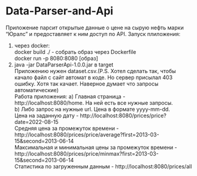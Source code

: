 # Data-Parser-and-Api
Приложение парсит открытые данные о цене на сырую нефть марки “Юралс” и предоставляет к ним доступ по API.
Запуск плиложения:
1) через docker:               
  docker build ./ - собрать образ через Dockerfile                     
  docker run -p 8080:8080 [образ]                         
2) java -jar DataParserApi-1.0.0.jar в target                    
Приложению нужен dataset.csv.(P.S. Хотел сделать так, чтобы качало файл с сайт автомат в коде. Но сервер присылал 403 ошибку. Хотя так качает. Наверное думает что запросы автоматические)                 
Работа приложения:
a) Главная страница - http://localhost:8080/home. На ней есть все нужные запросы.                             
b) Либо запрос на нужные url. Цена в формате yyyy-mm-dd.                                     
Цена на заданную дату - http://localhost:8080/prices/price?date=2022-08-15                 
Средняя цена за промежуток времени - http://localhost:8080/prices/price/average?first=2013-03-15&second=2013-06-14                        
Максимальная и минимальная цены за промежуток времени - http://localhost:8080/prices/price/minmax?first=2013-03-15&second=2013-06-14           
Статистика по загруженным данным - http://localhost:8080/prices/all
